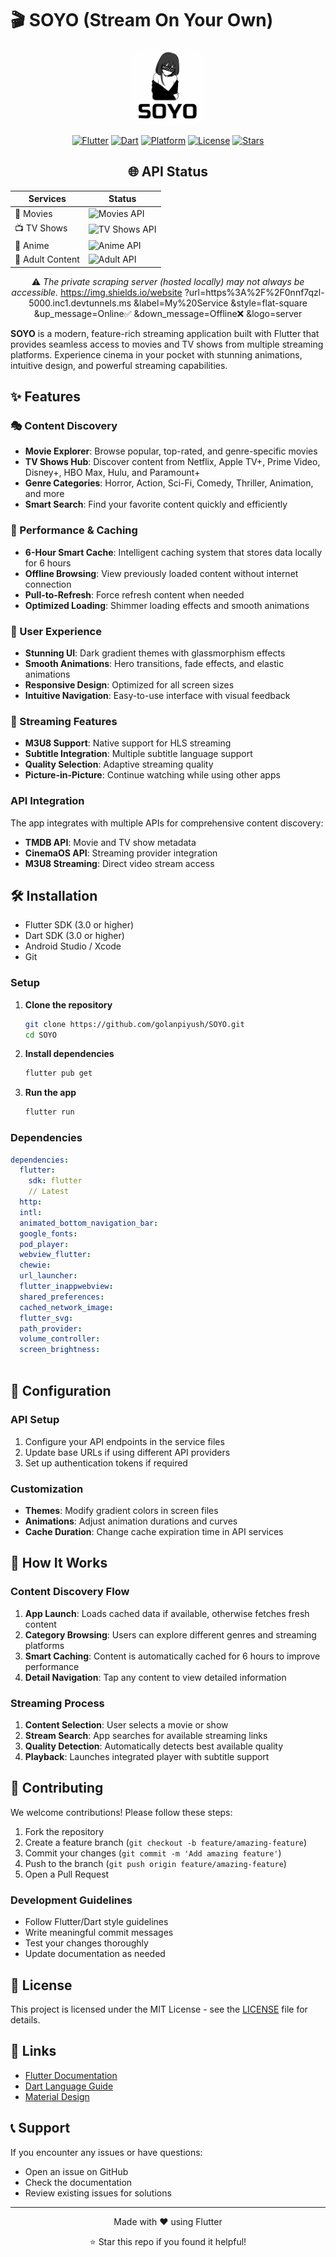 # 🎬 SOYO (Stream On Your Own)
 
<div align="center">
  <img src="assets/icon/app_icon.png" alt="Soyo App Logo" width="120" height="120" style="border-radius: 20px;">
  
  [![Flutter](https://img.shields.io/badge/Flutter-3.0+-blue.svg)](https://flutter.dev/)
  [![Dart](https://img.shields.io/badge/Dart-3.0+-blue.svg)](https://dart.dev/)
  [![Platform](https://img.shields.io/badge/Platform-Android%20%7C%20iOS-green.svg)](https://flutter.dev/)
  [![License](https://img.shields.io/badge/License-MIT-yellow.svg)](LICENSE)
  [![Stars](https://img.shields.io/github/stars/golanpiyush/SOYO?style=social)](https://github.com/golanpiyush/SOYO/stargazers)

## 🌐 API Status

| Services      | Status |
|---------------|--------|
| 🎥 Movies     | ![Movies API](https://img.shields.io/website?url=https%3A%2F%2Fdb.cineby.app%2F3&label=Movies%20API&style=flat-square&up_message=buildpassing✅&down_message=buildfailing❌&logo=movie) |
| 📺 TV Shows   | ![TV Shows API](https://img.shields.io/website?url=https%3A%2F%2Fcinemaos.me&label=TV%20API&style=flat-square&up_message=buildpassing✅&down_message=buildfailing❌&logo=television) |
| 🎌 Anime      | ![Anime API](https://img.shields.io/website?url=https%3A%2F%2Fflixer.su&label=Anime%20API&style=flat-square&up_message=buildpassing✅&down_message=buildfailing❌&logo=anilist) |
| 🔞 Adult Content | ![Adult API](https://img.shields.io/website?url=https%3A%2F%2Fxhamster44.desi&label=Adult%20API&style=flat-square&up_message=buildpassing✅&down_message=buildfailing❌&logo=fire) |

⚠️ _The private scraping server (hosted locally) may not always be accessible._ https://img.shields.io/website
?url=https%3A%2F%2F0nnf7qzl-5000.inc1.devtunnels.ms
&label=My%20Service
&style=flat-square
&up_message=Online✅
&down_message=Offline❌
&logo=server


</div>

**SOYO** is a modern, feature-rich streaming application built with Flutter that provides seamless access to movies and TV shows from multiple streaming platforms. Experience cinema in your pocket with stunning animations, intuitive design, and powerful streaming capabilities.

## ✨ Features

### 🎭 Content Discovery
- **Movie Explorer**: Browse popular, top-rated, and genre-specific movies
- **TV Shows Hub**: Discover content from Netflix, Apple TV+, Prime Video, Disney+, HBO Max, Hulu, and Paramount+
- **Genre Categories**: Horror, Action, Sci-Fi, Comedy, Thriller, Animation, and more
- **Smart Search**: Find your favorite content quickly and efficiently

### 🚀 Performance & Caching
- **6-Hour Smart Cache**: Intelligent caching system that stores data locally for 6 hours
- **Offline Browsing**: View previously loaded content without internet connection
- **Pull-to-Refresh**: Force refresh content when needed
- **Optimized Loading**: Shimmer loading effects and smooth animations

### 🎨 User Experience
- **Stunning UI**: Dark gradient themes with glassmorphism effects
- **Smooth Animations**: Hero transitions, fade effects, and elastic animations
- **Responsive Design**: Optimized for all screen sizes
- **Intuitive Navigation**: Easy-to-use interface with visual feedback

### 📱 Streaming Features
- **M3U8 Support**: Native support for HLS streaming
- **Subtitle Integration**: Multiple subtitle language support
- **Quality Selection**: Adaptive streaming quality
- **Picture-in-Picture**: Continue watching while using other apps


### API Integration
The app integrates with multiple APIs for comprehensive content discovery:

- **TMDB API**: Movie and TV show metadata
- **CinemaOS API**: Streaming provider integration
- **M3U8 Streaming**: Direct video stream access


## 🛠️ Installation
- Flutter SDK (3.0 or higher)
- Dart SDK (3.0 or higher)
- Android Studio / Xcode
- Git

### Setup
1. **Clone the repository**
   ```bash
   git clone https://github.com/golanpiyush/SOYO.git
   cd SOYO
   ```

2. **Install dependencies**
   ```bash
   flutter pub get
   ```

3. **Run the app**
   ```bash
   flutter run
   ```

### Dependencies
```yaml
dependencies:
  flutter:
    sdk: flutter
    // Latest
  http:
  intl:
  animated_bottom_navigation_bar:
  google_fonts:
  pod_player:
  webview_flutter:
  chewie: 
  url_launcher:
  flutter_inappwebview:
  shared_preferences:
  cached_network_image:
  flutter_svg:
  path_provider:
  volume_controller:
  screen_brightness:
  
```


## 🔧 Configuration

### API Setup
1. Configure your API endpoints in the service files
2. Update base URLs if using different API providers
3. Set up authentication tokens if required

### Customization
- **Themes**: Modify gradient colors in screen files
- **Animations**: Adjust animation durations and curves
- **Cache Duration**: Change cache expiration time in API services

## 🎯 How It Works

### Content Discovery Flow
1. **App Launch**: Loads cached data if available, otherwise fetches fresh content
2. **Category Browsing**: Users can explore different genres and streaming platforms
3. **Smart Caching**: Content is automatically cached for 6 hours to improve performance
4. **Detail Navigation**: Tap any content to view detailed information

### Streaming Process
1. **Content Selection**: User selects a movie or show
2. **Stream Search**: App searches for available streaming links
3. **Quality Detection**: Automatically detects best available quality
4. **Playback**: Launches integrated player with subtitle support


## 🤝 Contributing

We welcome contributions! Please follow these steps:

1. Fork the repository
2. Create a feature branch (`git checkout -b feature/amazing-feature`)
3. Commit your changes (`git commit -m 'Add amazing feature'`)
4. Push to the branch (`git push origin feature/amazing-feature`)
5. Open a Pull Request

### Development Guidelines
- Follow Flutter/Dart style guidelines
- Write meaningful commit messages
- Test your changes thoroughly
- Update documentation as needed

## 📄 License

This project is licensed under the MIT License - see the [LICENSE](LICENSE) file for details.

## 🔗 Links

- [Flutter Documentation](https://flutter.dev/docs)
- [Dart Language Guide](https://dart.dev/guides)
- [Material Design](https://material.io/)

## 📞 Support

If you encounter any issues or have questions:

- Open an issue on GitHub
- Check the documentation
- Review existing issues for solutions

---

<div align="center">
  <p>Made with ❤️ using Flutter</p>
  <p>⭐ Star this repo if you found it helpful!</p>
</div>
